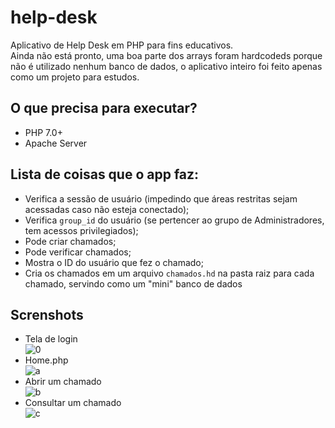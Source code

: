 # help-desk
Aplicativo de Help Desk em PHP para fins educativos.  
Ainda não está pronto, uma boa parte dos arrays foram hardcodeds porque não é utilizado nenhum banco de dados, o aplicativo inteiro foi feito apenas como um projeto para estudos.

## O que precisa para executar?
- PHP 7.0+
- Apache Server

## Lista de coisas que o app faz:
- Verifica a sessão de usuário (impedindo que áreas restritas sejam acessadas caso não esteja conectado);
- Verifica ``group_id`` do usuário (se pertencer ao grupo de Administradores, tem acessos privilegiados);
- Pode criar chamados;
- Pode verificar chamados;
- Mostra o ID do usuário que fez o chamado;
- Cria os chamados em um arquivo ``chamados.hd`` na pasta raiz para cada chamado, servindo como um "mini" banco de dados

## Screnshots
- Tela de login  
![0](https://i.imgur.com/w4E5W1s.png)
- Home.php  
![a](https://i.imgur.com/a5DPK1W.png)
- Abrir um chamado  
![b](https://i.imgur.com/3SdNUZh.png)
- Consultar um chamado  
![c](https://i.imgur.com/3QRayKm.png)
